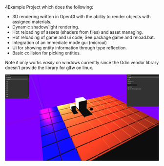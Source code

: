 4Example Project which does the following:

- 3D rendering written in OpenGl with the ability to render objects with assigned materials.
- Dynamic shadow/light rendering.
- Hot reloading of assets (shaders from files) and asset managing.
- Hot reloading of game and ui code; See package game and reload.bat.
- Integration of an immediate mode gui (microui)
- Ui for showing entity information through type reflection.
- Basic collision for picking entities.

Note it only works _easily_ on windows currently since the Odin vendor library doesn't provide 
the library for glfw on linux.


<p align="center">
<img src="misc/editor.PNG" width="900" title="">
</p>